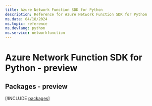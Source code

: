 ```yaml
---
title: Azure Network Function SDK for Python
description: Reference for Azure Network Function SDK for Python
ms.date: 04/18/2024
ms.topic: reference
ms.devlang: python
ms.service: networkfunction
---
```

# Azure Network Function SDK for Python - preview
## Packages - preview
[!INCLUDE [packages](network-function-index.md)]